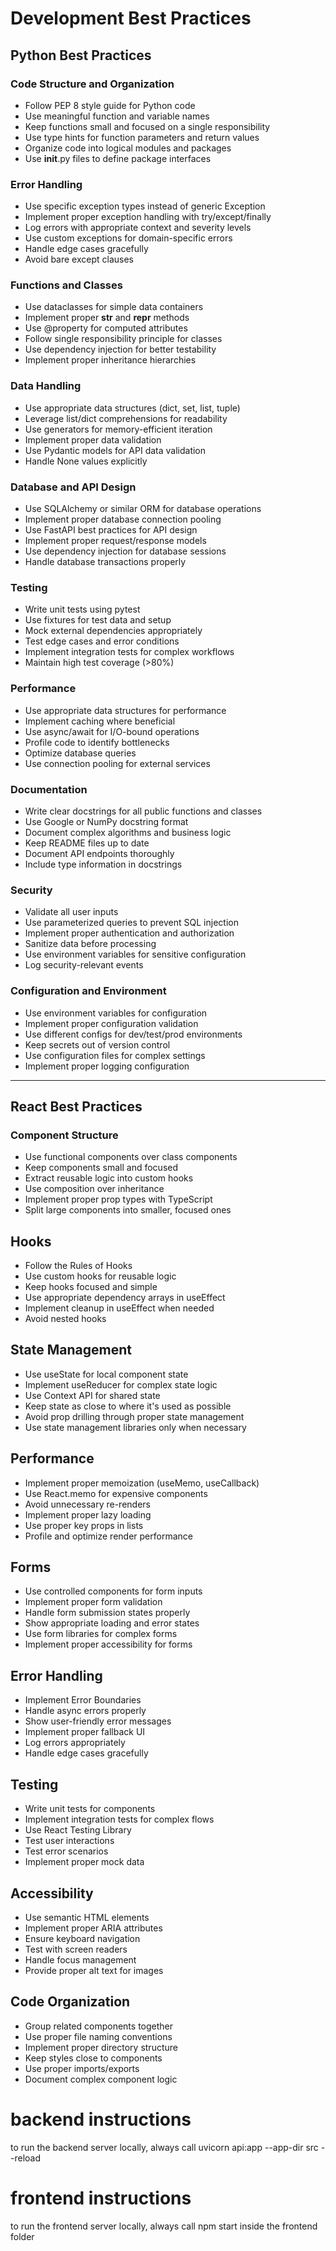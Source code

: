 # Development Best Practices

## Python Best Practices

### Code Structure and Organization
- Follow PEP 8 style guide for Python code
- Use meaningful function and variable names
- Keep functions small and focused on a single responsibility
- Use type hints for function parameters and return values
- Organize code into logical modules and packages
- Use __init__.py files to define package interfaces

### Error Handling
- Use specific exception types instead of generic Exception
- Implement proper exception handling with try/except/finally
- Log errors with appropriate context and severity levels
- Use custom exceptions for domain-specific errors
- Handle edge cases gracefully
- Avoid bare except clauses

### Functions and Classes
- Use dataclasses for simple data containers
- Implement proper __str__ and __repr__ methods
- Use @property for computed attributes
- Follow single responsibility principle for classes
- Use dependency injection for better testability
- Implement proper inheritance hierarchies

### Data Handling
- Use appropriate data structures (dict, set, list, tuple)
- Leverage list/dict comprehensions for readability
- Use generators for memory-efficient iteration
- Implement proper data validation
- Use Pydantic models for API data validation
- Handle None values explicitly

### Database and API Design
- Use SQLAlchemy or similar ORM for database operations
- Implement proper database connection pooling
- Use FastAPI best practices for API design
- Implement proper request/response models
- Use dependency injection for database sessions
- Handle database transactions properly

### Testing
- Write unit tests using pytest
- Use fixtures for test data and setup
- Mock external dependencies appropriately
- Test edge cases and error conditions
- Implement integration tests for complex workflows
- Maintain high test coverage (>80%)

### Performance
- Use appropriate data structures for performance
- Implement caching where beneficial
- Use async/await for I/O-bound operations
- Profile code to identify bottlenecks
- Optimize database queries
- Use connection pooling for external services

### Documentation
- Write clear docstrings for all public functions and classes
- Use Google or NumPy docstring format
- Document complex algorithms and business logic
- Keep README files up to date
- Document API endpoints thoroughly
- Include type information in docstrings

### Security
- Validate all user inputs
- Use parameterized queries to prevent SQL injection
- Implement proper authentication and authorization
- Sanitize data before processing
- Use environment variables for sensitive configuration
- Log security-relevant events

### Configuration and Environment
- Use environment variables for configuration
- Implement proper configuration validation
- Use different configs for dev/test/prod environments
- Keep secrets out of version control
- Use configuration files for complex settings
- Implement proper logging configuration

---

## React Best Practices

### Component Structure
- Use functional components over class components
- Keep components small and focused
- Extract reusable logic into custom hooks
- Use composition over inheritance
- Implement proper prop types with TypeScript
- Split large components into smaller, focused ones

## Hooks
- Follow the Rules of Hooks
- Use custom hooks for reusable logic
- Keep hooks focused and simple
- Use appropriate dependency arrays in useEffect
- Implement cleanup in useEffect when needed
- Avoid nested hooks

## State Management
- Use useState for local component state
- Implement useReducer for complex state logic
- Use Context API for shared state
- Keep state as close to where it's used as possible
- Avoid prop drilling through proper state management
- Use state management libraries only when necessary

## Performance
- Implement proper memoization (useMemo, useCallback)
- Use React.memo for expensive components
- Avoid unnecessary re-renders
- Implement proper lazy loading
- Use proper key props in lists
- Profile and optimize render performance

## Forms
- Use controlled components for form inputs
- Implement proper form validation
- Handle form submission states properly
- Show appropriate loading and error states
- Use form libraries for complex forms
- Implement proper accessibility for forms

## Error Handling
- Implement Error Boundaries
- Handle async errors properly
- Show user-friendly error messages
- Implement proper fallback UI
- Log errors appropriately
- Handle edge cases gracefully

## Testing
- Write unit tests for components
- Implement integration tests for complex flows
- Use React Testing Library
- Test user interactions
- Test error scenarios
- Implement proper mock data

## Accessibility
- Use semantic HTML elements
- Implement proper ARIA attributes
- Ensure keyboard navigation
- Test with screen readers
- Handle focus management
- Provide proper alt text for images

## Code Organization
- Group related components together
- Use proper file naming conventions
- Implement proper directory structure
- Keep styles close to components
- Use proper imports/exports
- Document complex component logic 


# backend instructions
to run the backend server locally, always call uvicorn api:app --app-dir src --reload

# frontend instructions
to run the frontend server locally, always call npm start inside the frontend folder
